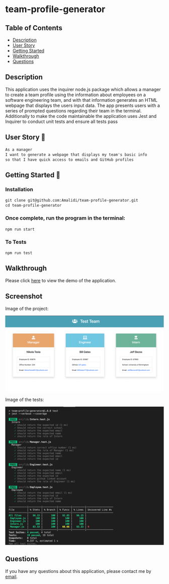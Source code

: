 # team-profile-generator

## Table of Contents

- [Description](#description)
- [User Story](#user-story-🧍)
- [Getting Started](#getting-started-🚀)
- [Walkthrough](#walkthrough)
- [Questions](#questions)

## Description

This application uses the inquirer node.js package which allows a manager to create a team profile using the information about employees on a software engineering team, and with that information generates an HTML webpage that displays the users input data. The app presents users with a series of prompted questions regarding their team in the terminal.
Additionally to make the code maintainable the application uses Jest and Inquirer to conduct unit tests and ensure all tests pass

## User Story 🧍

```
As a manager
I want to generate a webpage that displays my team's basic info
so that I have quick access to emails and GitHub profiles

```

## Getting Started 🚀

### Installation

```
git clone git@github.com:Amalidi/team-profile-generator.git
cd team-profile-generator
```

### Once complete, run the program in the terminal:

```
npm run start
```

### To Tests

```
npm run test
```

## Walkthrough

Please click [here]() to view the demo of the application.

## Screenshot

Image of the project:

![Image of the project](./dist/assets/images/htmlimage.png)

Image of the tests:

![Image of the project](./dist/assets/images/testsimage.png)

## Questions

If you have any questions about this application, please contact me by [email](mailto:A.idi12@outlook.com).
